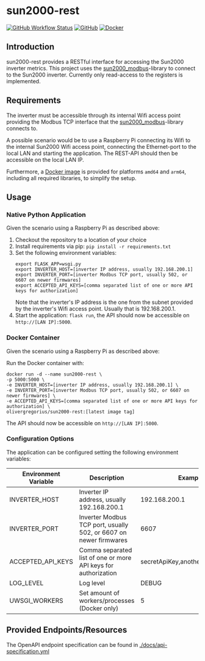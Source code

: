 # sun2000-rest

[![GitHub Workflow Status](https://img.shields.io/github/actions/workflow/status/olivergregorius/sun2000-rest/build.yml?branch=main&label=Python%20Build&logo=github)](https://github.com/olivergregorius/sun2000-rest/actions/workflows/publish.yml)
[![GitHub](https://img.shields.io/github/license/olivergregorius/sun2000-rest?label=License)](https://github.com/olivergregorius/sun2000-rest/blob/HEAD/LICENSE)
[![Docker](https://img.shields.io/docker/v/olivergregorius/sun2000-rest?label=Tag&logo=docker&sort=semver)](https://hub.docker.com/r/olivergregorius/sun2000-rest)

## Introduction

sun2000-rest provides a RESTful interface for accessing the Sun2000 inverter metrics. This project uses the
[sun2000_modbus](https://github.com/olivergregorius/sun2000_modbus)-library to connect to the Sun2000 inverter. Currently only read-access to the registers is
implemented.

## Requirements

The inverter must be accessible through its internal Wifi access point providing the Modbus TCP interface that the
[sun2000_modbus](https://github.com/olivergregorius/sun2000_modbus)-library connects to.

A possible scenario would be to use a Raspberry Pi connecting its Wifi to the internal Sun2000 Wifi access point, connecting the Ethernet-port to the local LAN
and starting the application. The REST-API should then be accessible on the local LAN IP.

Furthermore, a [Docker image](https://hub.docker.com/r/olivergregorius/run2000-rest) is provided for platforms `amd64` and `arm64`, including all required
libraries, to simplify the setup.

## Usage

### Native Python Application

Given the scenario using a Raspberry Pi as described above:

1. Checkout the repository to a location of your choice
2. Install requirements via pip: `pip install -r requirements.txt`
3. Set the following environment variables:
   ```shell
   export FLASK_APP=wsgi.py
   export INVERTER_HOST=[inverter IP address, usually 192.168.200.1]
   export INVERTER_PORT=[inverter Modbus TCP port, usually 502, or 6607 on newer firmwares]
   export ACCEPTED_API_KEYS=[comma separated list of one or more API keys for authorization]
   ```
   Note that the inverter's IP address is the one from the subnet provided by the inverter's Wifi access point. Usually that is 192.168.200.1.
4. Start the application: `flask run`, the API should now be accessible on `http://[LAN IP]:5000`.

### Docker Container

Given the scenario using a Raspberry Pi as described above:

Run the Docker container with:

```shell
docker run -d --name sun2000-rest \
-p 5000:5000 \
-e INVERTER_HOST=[inverter IP address, usually 192.168.200.1] \
-e INVERTER_PORT=[inverter Modbus TCP port, usually 502, or 6607 on newer firmwares] \
-e ACCEPTED_API_KEYS=[comma separated list of one or more API keys for authorization] \
olivergregorius/sun2000-rest:[latest image tag]
```

The API should now be accessible on `http://[LAN IP]:5000`.

### Configuration Options

The application can be configured setting the following environment variables:

| Environment Variable | Description                                                       | Example                          | Default Value |
|----------------------|-------------------------------------------------------------------|----------------------------------|---------------|
| INVERTER_HOST        | Inverter IP address, usually 192.168.200.1                        | 192.168.200.1                    | 192.168.200.1 |
| INVERTER_PORT        | Inverter Modbus TCP port, usually 502, or 6607 on newer firmwares | 6607                             | 6607          |
| ACCEPTED_API_KEYS    | Comma separated list of one or more API keys for authorization    | secretApiKey,anotherSecretApiKey |               |
| LOG_LEVEL            | Log level                                                         | DEBUG                            | INFO          |
| UWSGI_WORKERS        | Set amount of workers/processes (Docker only)                     | 5                                | 5             |

## Provided Endpoints/Resources

The OpenAPI endpoint specification can be found in [./docs/api-specification.yml](./docs/api-specification.yml)
